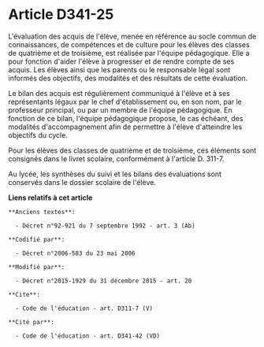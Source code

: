 # Article D341-25

L'évaluation des acquis de l'élève, menée en référence au socle commun de connaissances, de compétences et de culture pour
les élèves des classes de quatrième et de troisième, est réalisée par l'équipe pédagogique. Elle a pour fonction d'aider
l'élève à progresser et de rendre compte de ses acquis. Les élèves ainsi que les parents ou le responsable légal sont
informés des objectifs, des modalités et des résultats de cette évaluation. 

Le bilan des acquis est régulièrement communiqué à l'élève et à ses représentants légaux par le chef d'établissement ou, en
son nom, par le professeur principal, ou par un membre de l'équipe pédagogique. En fonction de ce bilan, l'équipe pédagogique
propose, le cas échéant, des modalités d'accompagnement afin de permettre à l'élève d'atteindre les objectifs du cycle. 

Pour les élèves des classes de quatrième et de troisième, ces éléments sont consignés dans le livret scolaire, conformément à
l'article D. 311-7. 

Au lycée, les synthèses du suivi et les bilans des évaluations sont conservés dans le dossier scolaire de l'élève.

**Liens relatifs à cet article**

	**Anciens textes**:

	  - Décret n°92-921 du 7 septembre 1992 - art. 3 (Ab)

	**Codifié par**:

	  - Décret n°2006-583 du 23 mai 2006

	**Modifié par**:

	  - Décret n°2015-1929 du 31 décembre 2015 - art. 20

	**Cite**:

	  - Code de l'éducation - art. D311-7 (V)

	**Cité par**:

	  - Code de l'éducation - art. D341-42 (VD)
